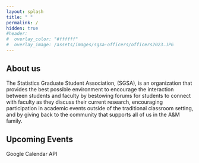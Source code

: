 ```yaml
---
layout: splash
title: " "
permalink: /
hidden: true
#header:
#  overlay_color: "#ffffff"
#  overlay_image: /assets/images/sgsa-officers/officers2023.JPG
---
```


## About us

The Statistics Graduate Student Association, (SGSA), is an organization that provides the best possible environment to encourage the interaction between students and faculty by bestowing forums for students to connect with faculty as they discuss their current research, encouraging participation in academic events outside of the traditional classroom setting, and by giving back to the community that supports all of us in the A&M family.

## Upcoming Events


<!--  <html> -->
<head>
  <title>Google Calendar API Quickstart</title>
  <meta charset="utf-8" />
</head>
<body>
  <p>Google Calendar API</p>
  <pre id="content" style="white-space: pre-wrap;"></pre>

  <script type="text/javascript">
    // API key from the Developer Console
    var API_KEY = '219362777407-s1ai98e59rkhu9k4ijmjr46pnbodunet.apps.googleusercontent.com';

    // Array of API discovery doc URLs for APIs used by the quickstart
    var DISCOVERY_DOCS =
      ["https://www.googleapis.com/discovery/v1/apis/calendar/v3/rest"];

    var CALENDAR_ID = 'en.usa#holiday@group.v.calendar.google.com';


    function start() {
      gapi.client.init({
        'apiKey': API_KEY,
        'discoveryDocs': DISCOVERY_DOCS,
      }).then(function() {
        listUpcomingEvents();
      });
    }

    function onLoad() {
      gapi.load('client', start);
    }

    /**
      * Displays a list of events from the public calendar.
      * You'll need to tweak the rest to show the data you like.
      */

    function appendPre(message) {
      var pre = document.getElementById('content');
      var textContent = document.createTextNode(message + '\n');
      pre.appendChild(textContent);
    }

    function listUpcomingEvents() {
      gapi.client.calendar.events.list({
        'calendarId': CALENDAR_ID,
        'timeMin': (new Date()).toISOString(),
        'showDeleted': false,
        'singleEvents': true,
        'orderBy': 'startTime'
      }).then(function(response) {
        var events = response.result.items;
        appendPre('Upcoming holidays:');
        if (events.length > 0) {
          for (i = 0; i < events.length; i++) {
            var event = events[i];
            var when = event.start.dateTime;
            if (!when) {
              when = event.start.date;
            }
            appendPre(event.summary + ' (' + when + ')');
          }
        } else {
          appendPre('No upcoming events found.');
        }
      });
    }

  </script>
  <script async defer src="https://apis.google.com/js/api.js" onload=onLoad();>
  </script>

</body>
<!-- </html> -->

